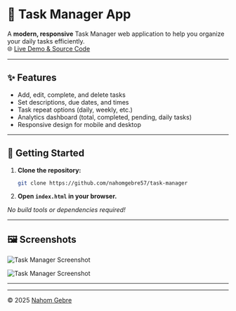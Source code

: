 # 🚀 Task Manager App

A **modern, responsive** Task Manager web application to help you organize your daily tasks efficiently.  
🌐 [Live Demo & Source Code](https://github.com/nahomgebre57/task-manager)

---

## ✨ Features

- Add, edit, complete, and delete tasks
- Set descriptions, due dates, and times
- Task repeat options (daily, weekly, etc.)
- Analytics dashboard (total, completed, pending, daily tasks)
- Responsive design for mobile and desktop

---

## 🚀 Getting Started

1. **Clone the repository:**
   ```bash
   git clone https://github.com/nahomgebre57/task-manager
   ```
2. **Open `index.html` in your browser.**

_No build tools or dependencies required!_

---

## 🖼️ Screenshots


![Task Manager Screenshot](https://i.postimg.cc/7PMH5037/Screenshot-2025-06-05-162333.png)

![Task Manager Screenshot](https://i.postimg.cc/jdQ0qHDN/Screenshot-2025-06-05-162215.png)

---



---

&copy; 2025 [Nahom Gebre](https://nahom-portfolio-nine.vercel.app/)